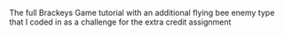 The full Brackeys Game tutorial with an additional flying bee enemy type that I coded in as a challenge for the extra credit assignment
